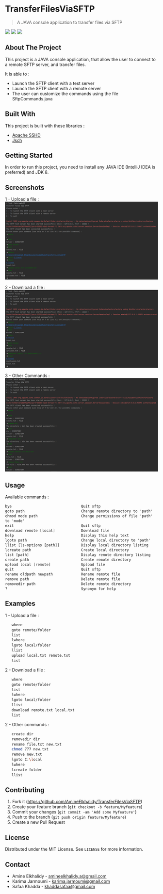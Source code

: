 # TransferFilesViaSFTP
> A JAVA console application to transfer files via SFTP

![](https://img.shields.io/badge/license-MIT-blue)
![](https://img.shields.io/badge/version-1.0.0-brown)
![](https://img.shields.io/badge/jdk-8-red)

## About The Project

This project is a JAVA console application, that allow the user to connect to a remote SFTP server, and transfer files.

It is able to :
* Launch the SFTP client with a test server
* Launch the SFTP client with a remote server
* The user can customize the commands using the file SftpCommands.java

## Built With

This project is built with these libraries :

* [Apache SSHD](https://mina.apache.org/sshd-project)
* [Jsch](http://www.jcraft.com/jsch)

## Getting Started

In order to run this project, you need to install any JAVA IDE (IntelliJ IDEA is preferred) and JDK 8.

## Screenshots
1 - Upload a file :
![](screenshot1.png)

2 - Download a file :
![](screenshot2.png)

3 - Other Commands :
![](screenshot3.png)


## Usage

Available commands :
```
bye                                Quit sftp
goto path                          Change remote directory to 'path'
chmod mode path                    Change permissions of file 'path' to 'mode'
exit                               Quit sftp
download remote [local]            Download file
help                               Display this help text
lgoto path                         Change local directory to 'path'
llist [ls-options [path]]          Display local directory listing
lcreate path                       Create local directory
list [path]                        Display remote directory listing
create path                        Create remote directory
upload local [remote]              Upload file
quit                               Quit sftp
rename oldpath newpath             Rename remote file
remove path                        Delete remote file
removedir path                     Delete remote directory
?                                  Synonym for help
```

## Examples

1 - Upload a file :
```sh
   where
   goto remote/folder
   list
   lwhere
   lgoto local/folder
   llist
   upload local.txt remote.txt
   list
```
2 - Download a file :
```sh
   where
   goto remote/folder
   list
   lwhere
   lgoto local/folder
   llist
   download remote.txt local.txt
   list
```
2 - Other commands :
```sh
   create dir
   removedir dir
   rename file.txt new.txt
   chmod 777 new.txt
   remove new.txt
   lgoto C:\local
   lwhere
   lcreate folder
   llist
```

## Contributing

1. Fork it (<https://github.com/AmineElkhalidy/TransferFilesViaSFTP>)
2. Create your feature branch (`git checkout -b feature/Myfeature`)
3. Commit your changes (`git commit -am 'Add some Myfeature'`)
4. Push to the branch (`git push origin feature/Myfeature`)
5. Create a new Pull Request

## License

Distributed under the MIT License. See `LICENSE` for more information.

## Contact

- Amine Elkhalidy - amineelkhalidy.a@gmail.com
- Karima Jarmoumi - karima.jarmoumi@gmail.com
- Safaa Khadda - khaddasafaa@gmail.com
